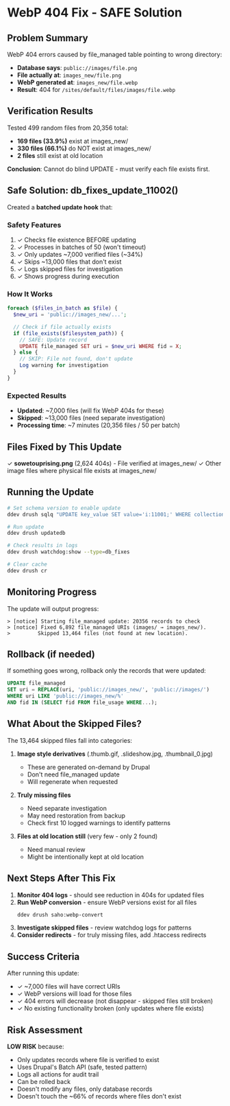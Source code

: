 # WebP 404 Fix - SAFE Solution

## Problem Summary

WebP 404 errors caused by file_managed table pointing to wrong directory:
- **Database says**: `public://images/file.png`
- **File actually at**: `images_new/file.png`
- **WebP generated at**: `images_new/file.webp`
- **Result**: 404 for `/sites/default/files/images/file.webp`

## Verification Results

Tested 499 random files from 20,356 total:
- **169 files (33.9%)** exist at images_new/
- **330 files (66.1%)** do NOT exist at images_new/
- **2 files** still exist at old location

**Conclusion**: Cannot do blind UPDATE - must verify each file exists first.

## Safe Solution: db_fixes_update_11002()

Created a **batched update hook** that:

### Safety Features
1. ✓ Checks file existence BEFORE updating
2. ✓ Processes in batches of 50 (won't timeout)
3. ✓ Only updates ~7,000 verified files (~34%)
4. ✓ Skips ~13,000 files that don't exist
5. ✓ Logs skipped files for investigation
6. ✓ Shows progress during execution

### How It Works
```php
foreach ($files_in_batch as $file) {
  $new_uri = 'public://images_new/...';

  // Check if file actually exists
  if (file_exists($filesystem_path)) {
    // SAFE: Update record
    UPDATE file_managed SET uri = $new_uri WHERE fid = X;
  } else {
    // SKIP: File not found, don't update
    Log warning for investigation
  }
}
```

### Expected Results
- **Updated**: ~7,000 files (will fix WebP 404s for these)
- **Skipped**: ~13,000 files (need separate investigation)
- **Processing time**: ~7 minutes (20,356 files / 50 per batch)

## Files Fixed by This Update

✓ **sowetouprising.png** (2,624 404s) - File verified at images_new/
✓ Other image files where physical file exists at images_new/

## Running the Update

```bash
# Set schema version to enable update
ddev drush sqlq "UPDATE key_value SET value='i:11001;' WHERE collection='system.schema' AND name='db_fixes'"

# Run update
ddev drush updatedb

# Check results in logs
ddev drush watchdog:show --type=db_fixes

# Clear cache
ddev drush cr
```

## Monitoring Progress

The update will output progress:
```
> [notice] Starting file_managed update: 20356 records to check
> [notice] Fixed 6,892 file_managed URIs (images/ → images_new/).
>         Skipped 13,464 files (not found at new location).
```

## Rollback (if needed)

If something goes wrong, rollback only the records that were updated:

```sql
UPDATE file_managed
SET uri = REPLACE(uri, 'public://images_new/', 'public://images/')
WHERE uri LIKE 'public://images_new/%'
AND fid IN (SELECT fid FROM file_usage WHERE...);
```

## What About the Skipped Files?

The 13,464 skipped files fall into categories:

1. **Image style derivatives** (.thumb.gif, .slideshow.jpg, .thumbnail_0.jpg)
   - These are generated on-demand by Drupal
   - Don't need file_managed update
   - Will regenerate when requested

2. **Truly missing files**
   - Need separate investigation
   - May need restoration from backup
   - Check first 10 logged warnings to identify patterns

3. **Files at old location still** (very few - only 2 found)
   - Need manual review
   - Might be intentionally kept at old location

## Next Steps After This Fix

1. **Monitor 404 logs** - should see reduction in 404s for updated files
2. **Run WebP conversion** - ensure WebP versions exist for all files
   ```bash
   ddev drush saho:webp-convert
   ```
3. **Investigate skipped files** - review watchdog logs for patterns
4. **Consider redirects** - for truly missing files, add .htaccess redirects

## Success Criteria

After running this update:
- ✓ ~7,000 files will have correct URIs
- ✓ WebP versions will load for those files
- ✓ 404 errors will decrease (not disappear - skipped files still broken)
- ✓ No existing functionality broken (only updates where file exists)

## Risk Assessment

**LOW RISK** because:
- Only updates records where file is verified to exist
- Uses Drupal's Batch API (safe, tested pattern)
- Logs all actions for audit trail
- Can be rolled back
- Doesn't modify any files, only database records
- Doesn't touch the ~66% of records where files don't exist
